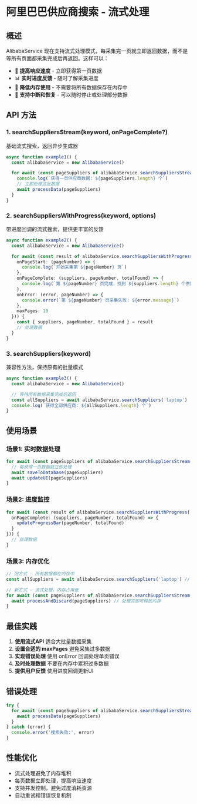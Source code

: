 # 阿里巴巴供应商搜索 - 流式处理

## 概述

AlibabaService 现在支持流式处理模式，每采集完一页就立即返回数据，而不是等所有页面都采集完成后再返回。这样可以：

- 🚀 **提高响应速度** - 立即获得第一页数据
- 📊 **实时进度反馈** - 随时了解采集进度
- 💾 **降低内存使用** - 不需要将所有数据保存在内存中
- 🔄 **支持中断和恢复** - 可以随时停止或处理部分数据

## API 方法

### 1. searchSuppliersStream(keyword, onPageComplete?)

基础流式搜索，返回异步生成器

```typescript
async function example1() {
  const alibabaService = new AlibabaService()

  for await (const pageSuppliers of alibabaService.searchSuppliersStream('laptop')) {
    console.log(`获得一页供应商数据: ${pageSuppliers.length} 个`)
    // 立即处理这批数据
    await processData(pageSuppliers)
  }
}
```

### 2. searchSuppliersWithProgress(keyword, options)

带进度回调的流式搜索，提供更丰富的反馈

```typescript
async function example2() {
  const alibabaService = new AlibabaService()

  for await (const result of alibabaService.searchSuppliersWithProgress('laptop', {
    onPageStart: (pageNumber) => {
      console.log(`开始采集第 ${pageNumber} 页`)
    },
    onPageComplete: (suppliers, pageNumber, totalFound) => {
      console.log(`第 ${pageNumber} 页完成，找到 ${suppliers.length} 个供应商`)
    },
    onError: (error, pageNumber) => {
      console.error(`第 ${pageNumber} 页采集失败: ${error.message}`)
    },
    maxPages: 10
  })) {
    const { suppliers, pageNumber, totalFound } = result
    // 处理数据
  }
}
```

### 3. searchSuppliers(keyword)

兼容性方法，保持原有的批量模式

```typescript
async function example3() {
  const alibabaService = new AlibabaService()

  // 等待所有数据采集完成后返回
  const allSuppliers = await alibabaService.searchSuppliers('laptop')
  console.log(`获得全部供应商: ${allSuppliers.length} 个`)
}
```

## 使用场景

### 场景1: 实时数据处理
```typescript
for await (const pageSuppliers of alibabaService.searchSuppliersStream('laptop')) {
  // 每获得一页数据就立即处理
  await saveToDatabase(pageSuppliers)
  await updateUI(pageSuppliers)
}
```

### 场景2: 进度监控
```typescript
for await (const result of alibabaService.searchSuppliersWithProgress('laptop', {
  onPageComplete: (suppliers, pageNumber, totalFound) => {
    updateProgressBar(pageNumber, totalFound)
  }
})) {
  // 处理数据
}
```

### 场景3: 内存优化
```typescript
// 旧方式 - 所有数据都在内存中
const allSuppliers = await alibabaService.searchSuppliers('laptop') // 可能占用大量内存

// 新方式 - 流式处理，内存占用低
for await (const pageSuppliers of alibabaService.searchSuppliersStream('laptop')) {
  await processAndDiscard(pageSuppliers) // 处理完即可释放内存
}
```

## 最佳实践

1. **使用流式API** 适合大批量数据采集
2. **设置合适的 maxPages** 避免采集过多数据
3. **实现错误处理** 使用 onError 回调处理单页错误
4. **及时处理数据** 不要在内存中累积过多数据
5. **提供用户反馈** 使用进度回调更新UI

## 错误处理

```typescript
try {
  for await (const pageSuppliers of alibabaService.searchSuppliersStream('laptop')) {
    await processData(pageSuppliers)
  }
} catch (error) {
  console.error('搜索失败:', error)
}
```

## 性能优化

- 流式处理避免了内存堆积
- 每页数据立即处理，提高响应速度
- 支持并发控制，避免过度消耗资源
- 自动重试和错误恢复机制
